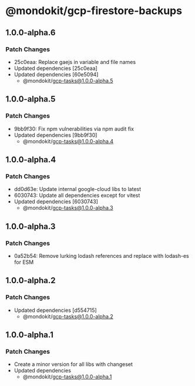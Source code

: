 # @mondokit/gcp-firestore-backups

## 1.0.0-alpha.6

### Patch Changes

- 25c0eaa: Replace gaejs in variable and file names
- Updated dependencies [25c0eaa]
- Updated dependencies [60e5094]
  - @mondokit/gcp-tasks@1.0.0-alpha.5

## 1.0.0-alpha.5

### Patch Changes

- 9bb9f30: Fix npm vulnerabilities via npm audit fix
- Updated dependencies [9bb9f30]
  - @mondokit/gcp-tasks@1.0.0-alpha.4

## 1.0.0-alpha.4

### Patch Changes

- dd0d63e: Update internal google-cloud libs to latest
- 6030743: Update all dependencies except for vitest
- Updated dependencies [6030743]
  - @mondokit/gcp-tasks@1.0.0-alpha.3

## 1.0.0-alpha.3

### Patch Changes

- 0a52b54: Remove lurking lodash references and replace with lodash-es for ESM

## 1.0.0-alpha.2

### Patch Changes

- Updated dependencies [d554715]
  - @mondokit/gcp-tasks@1.0.0-alpha.2

## 1.0.0-alpha.1

### Patch Changes

- Create a minor version for all libs with changeset
- Updated dependencies
  - @mondokit/gcp-tasks@1.0.0-alpha.1
